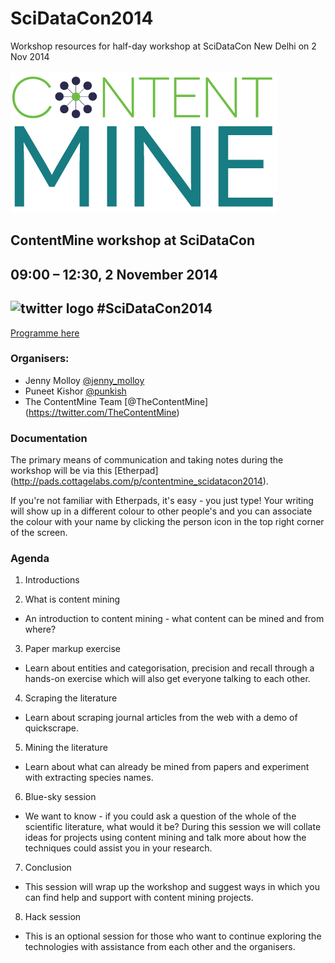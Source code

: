 SciDataCon2014
==============

Workshop resources for half-day workshop at SciDataCon New Delhi on 2 Nov 2014

![ContentMine logo](https://github.com/ContentMine/ebi_workshop_20141006/raw/master/setup/CM_logo.png)


## ContentMine workshop at SciDataCon
## 09:00 – 12:30, 2 November 2014 

## <img src="http://www.biddlestudios.com/images/twitter_favicon.png" alt="twitter logo" style="width:10px;height:10px"> \#SciDataCon2014

[Programme here](https://github.com/ContentMine/ebi_workshop_20141006/blob/master/info/EBI_programme.pdf?raw=true)

### Organisers:

- Jenny Molloy [@jenny_molloy](https://twitter.com/jenny_molloy)
- Puneet Kishor [@punkish](https://twitter.com/punkish)
- The ContentMine Team [@TheContentMine] (https://twitter.com/TheContentMine)

### Documentation

The primary means of communication and taking notes during the workshop will be via this [Etherpad] (http://pads.cottagelabs.com/p/contentmine_scidatacon2014). 

If you're not familiar with Etherpads, it's easy - you just type! Your writing will show up in a different colour to other people's and you can associate the colour with your name by clicking the person icon in the top right corner of the screen.

### Agenda

1. Introductions

2. What is content mining
  * An introduction to content mining - what content can be mined and from where?
3. Paper markup exercise 
  * Learn about entities and categorisation, precision and recall through a hands-on exercise which will also get everyone talking to each other.
4. Scraping the literature
  * Learn about scraping journal articles from the web with a demo of quickscrape.
5. Mining the literature
  * Learn about what can already be mined from papers and experiment with extracting species names.
6. Blue-sky session
  * We want to know  - if you could ask a question of the whole of the scientific literature, what would it be?  During this session we will collate ideas for projects using content mining and talk more about how the techniques could assist you in your research.
7. Conclusion
  * This session will wrap up the workshop and suggest ways in which you can find help and support with content mining projects.
8. Hack session
  * This is an optional session for those who want to continue exploring the technologies with assistance from each other and the organisers.

